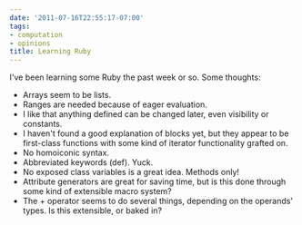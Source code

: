 ```yaml
---
date: '2011-07-16T22:55:17-07:00'
tags:
- computation
- opinions
title: Learning Ruby
---
```


I've been learning some Ruby the past week or so. Some thoughts:

- Arrays seem to be lists.
- Ranges are needed because of eager evaluation.
- I like that anything defined can be changed later, even visibility or constants.
- I haven't found a good explanation of blocks yet, but they appear to be first-class functions with some kind of iterator functionality grafted on.
- No homoiconic syntax.
- Abbreviated keywords (def). Yuck.
- No exposed class variables is a great idea. Methods only!
- Attribute generators are great for saving time, but is this done through some kind of extensible macro system?
- The + operator seems to do several things, depending on the operands' types. Is this extensible, or baked in?
